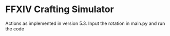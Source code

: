 # FFXIV Crafting Simulator

Actions as implemented in version 5.3.
Input the rotation in main.py and run the code
